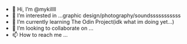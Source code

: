 - 👋 Hi, I’m @mykillll
- 👀 I’m interested in ...graphic design/photography/soundsssssssssss
- 🌱 I’m currently learning The Odin Project(idk what im doing yet...)
- 💞️ I’m looking to collaborate on ...
- 📫 How to reach me ...

<!---
mykillll/mykillll is a ✨ special ✨ repository because its `README.md` (this file) appears on your GitHub profile.
You can click the Preview link to take a look at your changes.
--->
